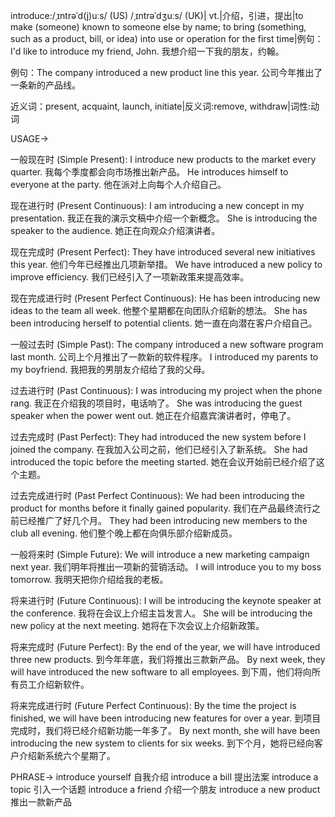 introduce:/ˌɪntrəˈd(j)uːs/ (US) /ˌɪntrəˈdʒuːs/ (UK)| vt.|介绍，引进，提出|to make (someone) known to someone else by name; to bring (something, such as a product, bill, or idea) into use or operation for the first time|例句：I'd like to introduce my friend, John. 我想介绍一下我的朋友，约翰。

例句：The company introduced a new product line this year.  公司今年推出了一条新的产品线。

近义词：present, acquaint, launch, initiate|反义词:remove, withdraw|词性:动词


USAGE->

一般现在时 (Simple Present):
I introduce new products to the market every quarter. 我每个季度都会向市场推出新产品。
He introduces himself to everyone at the party.  他在派对上向每个人介绍自己。

现在进行时 (Present Continuous):
I am introducing a new concept in my presentation. 我正在我的演示文稿中介绍一个新概念。
She is introducing the speaker to the audience. 她正在向观众介绍演讲者。

现在完成时 (Present Perfect):
They have introduced several new initiatives this year. 他们今年已经推出几项新举措。
We have introduced a new policy to improve efficiency. 我们已经引入了一项新政策来提高效率。

现在完成进行时 (Present Perfect Continuous):
He has been introducing new ideas to the team all week. 他整个星期都在向团队介绍新的想法。
She has been introducing herself to potential clients. 她一直在向潜在客户介绍自己。

一般过去时 (Simple Past):
The company introduced a new software program last month. 公司上个月推出了一款新的软件程序。
I introduced my parents to my boyfriend. 我把我的男朋友介绍给了我的父母。

过去进行时 (Past Continuous):
I was introducing my project when the phone rang. 我正在介绍我的项目时，电话响了。
She was introducing the guest speaker when the power went out. 她正在介绍嘉宾演讲者时，停电了。

过去完成时 (Past Perfect):
They had introduced the new system before I joined the company. 在我加入公司之前，他们已经引入了新系统。
She had introduced the topic before the meeting started.  她在会议开始前已经介绍了这个主题。

过去完成进行时 (Past Perfect Continuous):
We had been introducing the product for months before it finally gained popularity.  我们在产品最终流行之前已经推广了好几个月。
They had been introducing new members to the club all evening. 他们整个晚上都在向俱乐部介绍新成员。


一般将来时 (Simple Future):
We will introduce a new marketing campaign next year. 我们明年将推出一项新的营销活动。
I will introduce you to my boss tomorrow. 我明天把你介绍给我的老板。

将来进行时 (Future Continuous):
I will be introducing the keynote speaker at the conference. 我将在会议上介绍主旨发言人。
She will be introducing the new policy at the next meeting.  她将在下次会议上介绍新政策。


将来完成时 (Future Perfect):
By the end of the year, we will have introduced three new products. 到今年年底，我们将推出三款新产品。
By next week, they will have introduced the new software to all employees. 到下周，他们将向所有员工介绍新软件。

将来完成进行时 (Future Perfect Continuous):
By the time the project is finished, we will have been introducing new features for over a year.  到项目完成时，我们将已经介绍新功能一年多了。
By next month, she will have been introducing the new system to clients for six weeks. 到下个月，她将已经向客户介绍新系统六个星期了。

PHRASE->
introduce yourself  自我介绍
introduce a bill 提出法案
introduce a topic 引入一个话题
introduce a friend 介绍一个朋友
introduce a new product 推出一款新产品
